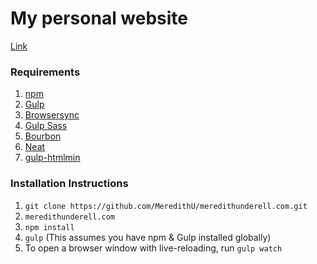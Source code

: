 # My personal website

[Link](http://meredithunderell.com)

### Requirements

1. [npm](https://www.npmjs.com/)
2. [Gulp](http://gulpjs.com/)
3. [Browsersync](https://www.browsersync.io/docs/gulp/)
4. [Gulp Sass](https://www.npmjs.com/package/gulp-sass)
5. [Bourbon](http://bourbon.io/)
6. [Neat](http://neat.bourbon.io/)
7. [gulp-htmlmin](https://github.com/jonschlinkert/gulp-htmlmin)

### Installation Instructions

1. ``git clone https://github.com/MeredithU/meredithunderell.com.git``
2. ``meredithunderell.com``
3. ``npm install``
4. ``gulp`` (This assumes you have npm & Gulp installed globally)
5. To open a browser window with live-reloading, run ``gulp watch``